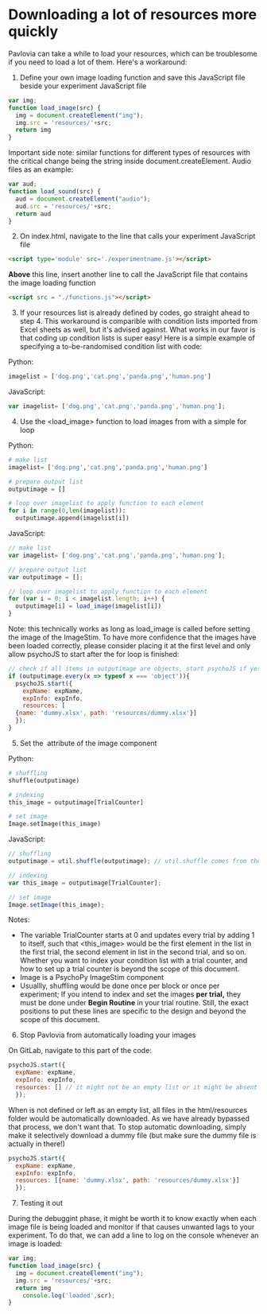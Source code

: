 # Downloading a lot of resources more quickly

Pavlovia can take a while to load your resources, which can be troublesome if you need to load a lot of them. Here's a workaround:

1. Define your own image loading function and save this JavaScript file beside your experiment JavaScript file

```jsx
var img;
function load_image(src) {
  img = document.createElement("img");
  img.src = 'resources/'+src;
  return img
}
```

Important side note: similar functions for different types of resources with the critical change being the string inside document.createElement. Audio files as an example:

```jsx
var aud;
function load_sound(src) {
  aud = document.createElement("audio");
  aud.src = 'resources/'+src;
  return aud
}
```

2.  On index.html, navigate to the line that calls your experiment JavaScript file

```html
<script type='module' src='./experimentname.js'></script>
```

**Above** this line, insert another line to call the JavaScript file that contains the image loading function

```html
<script src = "./functions.js"></script>
```

3.  If your resources list is already defined by codes, go straight ahead to step 4. This workaround is comparible with condition lists imported from Excel sheets as well, but it's advised against. What works in our favor is that coding up condition lists is super easy! Here is a simple example of specifying a to-be-randomised condition list with code:

Python:

```python
imagelist = ['dog.png','cat.png','panda.png','human.png']
```

JavaScript:

```jsx
var imagelist= ['dog.png','cat.png','panda.png','human.png'];
```

4.  Use the <load_image> function to load images from <imagelist> with a simple for loop

Python:

```python
# make list
imagelist= ['dog.png','cat.png','panda.png','human.png']

# prepare output list
outputimage = []

# loop over imagelist to apply function to each element
for i in range(0,len(imagelist)):
  outputimage.append(imagelist[i])
```

JavaScript:

```jsx
// make list
var imagelist= ['dog.png','cat.png','panda.png','human.png'];

// prepare output list
var outputimage = [];

// loop over imagelist to apply function to each element
for (var i = 0; i < imagelist.length; i++) {
  outputimage[i] = load_image(imagelist[i])
}
```

Note: this technically works as long as load_image is called before setting the image of the ImageStim. To have more confidence that the images have been loaded correctly, please consider placing it at the first level and only allow psychoJS to start after the for loop is finished:

```jsx
// check if all items in outputimage are objects, start psychoJS if yes
if (outputimage.every(x => typeof x === 'object')){
  psychoJS.start({
    expName: expName,
    expInfo: expInfo,
    resources: [
  {name: 'dummy.xlsx', path: 'resources/dummy.xlsx'}]
  });
}
```

5.  Set the <image> attribute of the image component

Python:

```python
# shuffling
shuffle(outputimage)

# indexing
this_image = outputimage[TrialCounter]

# set image
Image.setImage(this_image)
```

JavaScript:

```jsx
// shuffling
outputimage = util.shuffle(outputimage); // util.shuffle comes from the psychoJS library

// indexing
var this_image = outputimage[TrialCounter];

// set image
Image.setImage(this_image);
```

Notes:

- The variable TrialCounter starts at 0 and updates every trial by adding 1 to itself, such that <this_image> would be the first element in the list <outputimage> in the first trial, the second element in list in the second trial, and so on. Whether you want to index your condition list with a trial counter, and how to set up a trial counter is beyond the scope of this document.
- Image is a PsychoPy ImageStim component
- Usuallly, shuffling would be done once per block or once per experiment; If you intend to index and set the images **per trial,** they must be done under **Begin Routine** in your trial routine. Still, the exact positions to put these lines are specific to the design and beyond the scope of this document.

6.  Stop Pavlovia from automatically loading your images

On GitLab, navigate to this part of the code:

```jsx
psychoJS.start({
  expName: expName,
  expInfo: expInfo,
  resources: [] // it might not be an empty list or it might be absent altogether, but it doesn't matter here
  });
```

When <resources> is not defined or left as an empty list, all files in the html/resources folder would be automatically downloaded. As we have already bypassed that process, we don't want that. To stop automatic downloading, simply make it selectively download a dummy file (but make sure the dummy file is actually in there!)

```jsx
psychoJS.start({
  expName: expName,
  expInfo: expInfo,
  resources: [{name: 'dummy.xlsx', path: 'resources/dummy.xlsx'}]
  });
```

7. Testing it out

During the debuggint phase, it might be worth it to know exactly when each image file is being loaded and monitor if that causes unwanted lags to your experiment. To do that, we can add a line to log on the console whenever an image is loaded:

```jsx
var img;
function load_image(src) {
  img = document.createElement("img");
  img.src = 'resources/'+src;
  return img
	console.log('loaded',scr);
}
```

